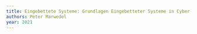```yaml
---
title: Eingebettete Systeme: Grundlagen Eingebetteter Systeme in Cyber-Physikalischen Systemen
authors: Peter Marwedel
year: 2021
---
```



